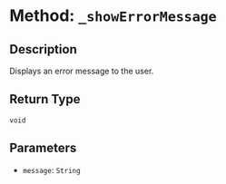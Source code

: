 # Method: `_showErrorMessage`

## Description

Displays an error message to the user.

## Return Type
`void`

## Parameters

- `message`: `String`
